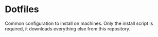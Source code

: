 # Dotfiles

Common configuration to install on machines.
Only the install script is required, it downloads everything else from this repository.

